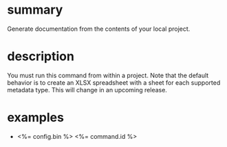 # summary

Generate documentation from the contents of your local project.

# description

You must run this command from within a project.
Note that the default behavior is to create an XLSX spreadsheet with a sheet for each supported metadata type. This will change in an upcoming release.

# examples

- <%= config.bin %> <%= command.id %>
